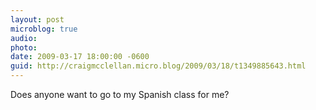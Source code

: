 ```yaml
---
layout: post
microblog: true
audio: 
photo: 
date: 2009-03-17 18:00:00 -0600
guid: http://craigmcclellan.micro.blog/2009/03/18/t1349885643.html
---
```

Does anyone want to go to my Spanish class for me?
